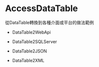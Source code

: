 # AccessDataTable
從DataTable轉換到各種介面或平台的做法範例

+ DataTable2WebApi

+ DataTable2SQLServer

+ DataTable2JSON

+ DataTable2XML


